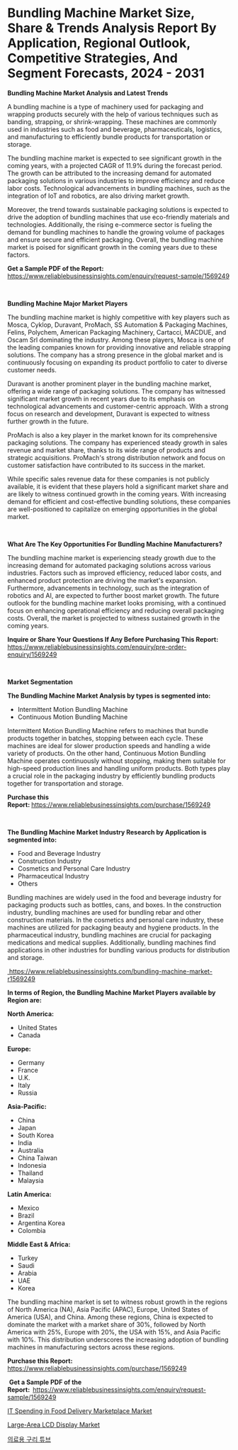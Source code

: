 <p><h1>Bundling Machine Market Size, Share & Trends Analysis Report By Application, Regional Outlook, Competitive Strategies, And Segment Forecasts, 2024 - 2031</h1></p><p><strong>Bundling Machine Market Analysis and Latest Trends</strong></p>
<p><p>A bundling machine is a type of machinery used for packaging and wrapping products securely with the help of various techniques such as banding, strapping, or shrink-wrapping. These machines are commonly used in industries such as food and beverage, pharmaceuticals, logistics, and manufacturing to efficiently bundle products for transportation or storage.</p><p>The bundling machine market is expected to see significant growth in the coming years, with a projected CAGR of 11.9% during the forecast period. The growth can be attributed to the increasing demand for automated packaging solutions in various industries to improve efficiency and reduce labor costs. Technological advancements in bundling machines, such as the integration of IoT and robotics, are also driving market growth.</p><p>Moreover, the trend towards sustainable packaging solutions is expected to drive the adoption of bundling machines that use eco-friendly materials and technologies. Additionally, the rising e-commerce sector is fueling the demand for bundling machines to handle the growing volume of packages and ensure secure and efficient packaging. Overall, the bundling machine market is poised for significant growth in the coming years due to these factors.</p></p>
<p><strong>Get a Sample PDF of the Report:&nbsp;</strong> <a href="https://www.reliablebusinessinsights.com/enquiry/request-sample/1569249">https://www.reliablebusinessinsights.com/enquiry/request-sample/1569249</a></p>
<p>&nbsp;</p>
<p><strong>Bundling Machine Major Market Players</strong></p>
<p><p>The bundling machine market is highly competitive with key players such as Mosca, Cyklop, Duravant, ProMach, SS Automation & Packaging Machines, Felins, Polychem, American Packaging Machinery, Cartacci, MACDUE, and Oscam Srl dominating the industry. Among these players, Mosca is one of the leading companies known for providing innovative and reliable strapping solutions. The company has a strong presence in the global market and is continuously focusing on expanding its product portfolio to cater to diverse customer needs.</p><p>Duravant is another prominent player in the bundling machine market, offering a wide range of packaging solutions. The company has witnessed significant market growth in recent years due to its emphasis on technological advancements and customer-centric approach. With a strong focus on research and development, Duravant is expected to witness further growth in the future.</p><p>ProMach is also a key player in the market known for its comprehensive packaging solutions. The company has experienced steady growth in sales revenue and market share, thanks to its wide range of products and strategic acquisitions. ProMach's strong distribution network and focus on customer satisfaction have contributed to its success in the market.</p><p>While specific sales revenue data for these companies is not publicly available, it is evident that these players hold a significant market share and are likely to witness continued growth in the coming years. With increasing demand for efficient and cost-effective bundling solutions, these companies are well-positioned to capitalize on emerging opportunities in the global market.</p></p>
<p>&nbsp;</p>
<p><strong>What Are The Key Opportunities For Bundling Machine Manufacturers?</strong></p>
<p><p>The bundling machine market is experiencing steady growth due to the increasing demand for automated packaging solutions across various industries. Factors such as improved efficiency, reduced labor costs, and enhanced product protection are driving the market's expansion. Furthermore, advancements in technology, such as the integration of robotics and AI, are expected to further boost market growth. The future outlook for the bundling machine market looks promising, with a continued focus on enhancing operational efficiency and reducing overall packaging costs. Overall, the market is projected to witness sustained growth in the coming years.</p></p>
<p><strong>Inquire or Share Your Questions If Any Before Purchasing This Report:</strong> <a href="https://www.reliablebusinessinsights.com/enquiry/pre-order-enquiry/1569249">https://www.reliablebusinessinsights.com/enquiry/pre-order-enquiry/1569249</a></p>
<p>&nbsp;</p>
<p><strong>Market Segmentation</strong></p>
<p><strong>The Bundling Machine Market Analysis by types is segmented into:</strong></p>
<p><ul><li>Intermittent Motion Bundling Machine</li><li>Continuous Motion Bundling Machine</li></ul></p>
<p><p>Intermittent Motion Bundling Machine refers to machines that bundle products together in batches, stopping between each cycle. These machines are ideal for slower production speeds and handling a wide variety of products. On the other hand, Continuous Motion Bundling Machine operates continuously without stopping, making them suitable for high-speed production lines and handling uniform products. Both types play a crucial role in the packaging industry by efficiently bundling products together for transportation and storage.</p></p>
<p><strong>Purchase this Report:&nbsp;</strong><a href="https://www.reliablebusinessinsights.com/purchase/1569249">https://www.reliablebusinessinsights.com/purchase/1569249</a></p>
<p>&nbsp;</p>
<p><strong>The Bundling Machine Market Industry Research by Application is segmented into:</strong></p>
<p><ul><li>Food and Beverage Industry</li><li>Construction Industry</li><li>Cosmetics and Personal Care Industry</li><li>Pharmaceutical Industry</li><li>Others</li></ul></p>
<p><p>Bundling machines are widely used in the food and beverage industry for packaging products such as bottles, cans, and boxes. In the construction industry, bundling machines are used for bundling rebar and other construction materials. In the cosmetics and personal care industry, these machines are utilized for packaging beauty and hygiene products. In the pharmaceutical industry, bundling machines are crucial for packaging medications and medical supplies. Additionally, bundling machines find applications in other industries for bundling various products for distribution and storage.</p></p>
<p><a href="https://www.reliablebusinessinsights.com/bundling-machine-market-r1569249">&nbsp;https://www.reliablebusinessinsights.com/bundling-machine-market-r1569249</a></p>
<p><strong>In terms of Region, the Bundling Machine Market Players available by Region are:</strong></p>
<p>
    <p> <strong> North America: </strong>
        <ul>
            <li>United States</li>
            <li>Canada</li>
        </ul>
        </p> 
    <p> <strong> Europe: </strong>
        <ul>
            <li>Germany</li>
            <li>France</li>
            <li>U.K.</li>
            <li>Italy</li>
            <li>Russia</li>
        </ul>
        </p> 
    <p> <strong> Asia-Pacific: </strong>
        <ul>
            <li>China</li>
            <li>Japan</li>
            <li>South Korea</li>
            <li>India</li>
            <li>Australia</li>
            <li>China Taiwan</li>
            <li>Indonesia</li>
            <li>Thailand</li>
            <li>Malaysia</li>
        </ul>
        </p> 
    <p> <strong> Latin America: </strong>
        <ul>
            <li>Mexico</li>
            <li>Brazil</li>
            <li>Argentina Korea</li>
            <li>Colombia</li>
        </ul>
        </p> 
    <p> <strong> Middle East & Africa: </strong>
        <ul>
            <li>Turkey</li>
            <li>Saudi</li>
            <li>Arabia</li>
            <li>UAE</li>
            <li>Korea</li>
        </ul>
    </p>
    </p>
<p><p>The bundling machine market is set to witness robust growth in the regions of North America (NA), Asia Pacific (APAC), Europe, United States of America (USA), and China. Among these regions, China is expected to dominate the market with a market share of 30%, followed by North America with 25%, Europe with 20%, the USA with 15%, and Asia Pacific with 10%. This distribution underscores the increasing adoption of bundling machines in manufacturing sectors across these regions.</p></p>
<p><strong>Purchase this Report: </strong><a href="https://www.reliablebusinessinsights.com/purchase/1569249">https://www.reliablebusinessinsights.com/purchase/1569249</a></p>
<p>&nbsp;<strong>Get a Sample PDF of the Report:&nbsp;&nbsp;</strong><a href="https://www.reliablebusinessinsights.com/enquiry/request-sample/1569249">https://www.reliablebusinessinsights.com/enquiry/request-sample/1569249</a></p>
<p><strong></strong></p>
<p><p><a href="https://view.publitas.com/reportprime-1/an-in-depth-analysis-of-the-global-it-spending-in-food-delivery-marketplace-market-scope-and-its-rapid-growing-14-3-cagr-forcasted-for-period-from-2024-to-2031/">IT Spending in Food Delivery Marketplace Market</a></p><p><a href="https://view.publitas.com/reportprime-1/large-area-lcd-display-market-research-report-includes-analysis-on-market-size-share-and-growth-rate-at-10-6-cagr-forecasted-from-2024-to-2031/">Large-Area LCD Display Market</a></p><p><a href="https://github.com/LoganRew1964/Market-Research-Report-List-1/blob/main/2185484103103.md">의료용 구리 튜브</a></p></p>